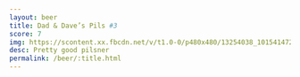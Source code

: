 ```yaml
---
layout: beer
title: Dad & Dave’s Pils #3
score: 7
img: https://scontent.xx.fbcdn.net/v/t1.0-0/p480x480/13254038_10154147276793745_7322916825370233688_n.jpg?oh=ed2e80c1a947d2c6ae572f207fbce9cc&oe=58CF8A5C
desc: Pretty good pilsner
permalink: /beer/:title.html
---
```

